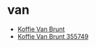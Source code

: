 # van

 * [Koffie Van Brunt](../../index/k/koffie-van-brunt-355749.json)
 * [Koffie Van Brunt 355749](../../index/k/koffie-van-brunt-355749.json)
